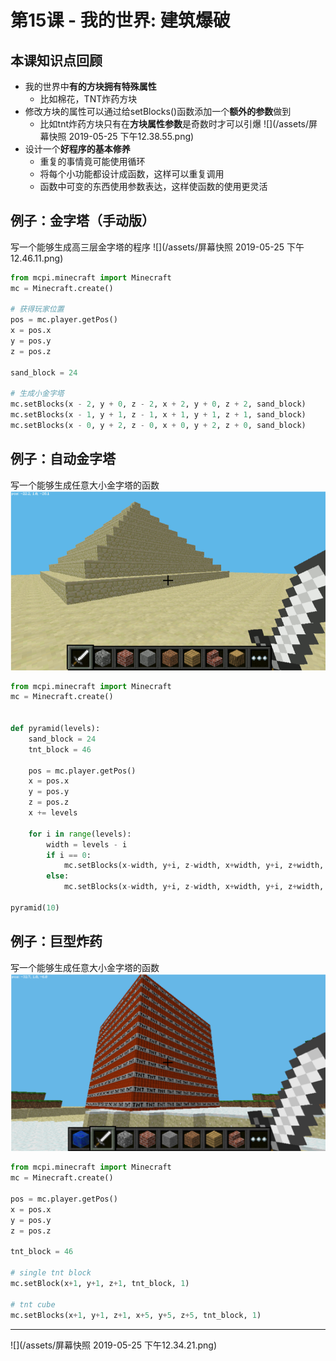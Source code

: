 # 第15课 - 我的世界: 建筑爆破

## 本课知识点回顾
* 我的世界中**有的方块拥有特殊属性**
    * 比如棉花，TNT炸药方块
* 修改方块的属性可以通过给setBlocks()函数添加一个**额外的参数**做到
    * 比如tnt炸药方块只有在**方块属性参数**是奇数时才可以引爆
    ![](/assets/屏幕快照 2019-05-25 下午12.38.55.png)
* 设计一个**好程序的基本修养**
    * 重复的事情竟可能使用循环
    * 将每个小功能都设计成函数，这样可以重复调用
    * 函数中可变的东西使用参数表达，这样使函数的使用更灵活


## 例子：金字塔（手动版）
写一个能够生成高三层金字塔的程序
![](/assets/屏幕快照 2019-05-25 下午12.46.11.png)
```python
from mcpi.minecraft import Minecraft
mc = Minecraft.create()

# 获得玩家位置
pos = mc.player.getPos()
x = pos.x
y = pos.y
z = pos.z

sand_block = 24

# 生成小金字塔
mc.setBlocks(x - 2, y + 0, z - 2, x + 2, y + 0, z + 2, sand_block)
mc.setBlocks(x - 1, y + 1, z - 1, x + 1, y + 1, z + 1, sand_block)
mc.setBlocks(x - 0, y + 2, z - 0, x + 0, y + 2, z + 0, sand_block)

```

## 例子：自动金字塔
写一个能够生成任意大小金字塔的函数
![](/assets/pyramid.png)
```python
from mcpi.minecraft import Minecraft
mc = Minecraft.create()


def pyramid(levels):
    sand_block = 24
    tnt_block = 46

    pos = mc.player.getPos()
    x = pos.x
    y = pos.y
    z = pos.z
    x += levels

    for i in range(levels):
        width = levels - i
        if i == 0:
            mc.setBlocks(x-width, y+i, z-width, x+width, y+i, z+width, tnt_block, 1)
        else:
            mc.setBlocks(x-width, y+i, z-width, x+width, y+i, z+width, sand_block)

pyramid(10)
```

## 例子：巨型炸药
写一个能够生成任意大小金字塔的函数
![](/assets/tnt_bomb.png)

```python
from mcpi.minecraft import Minecraft
mc = Minecraft.create()

pos = mc.player.getPos()
x = pos.x
y = pos.y
z = pos.z

tnt_block = 46

# single tnt block
mc.setBlock(x+1, y+1, z+1, tnt_block, 1)

# tnt cube
mc.setBlocks(x+1, y+1, z+1, x+5, y+5, z+5, tnt_block, 1)
```

---
![](/assets/屏幕快照 2019-05-25 下午12.34.21.png)